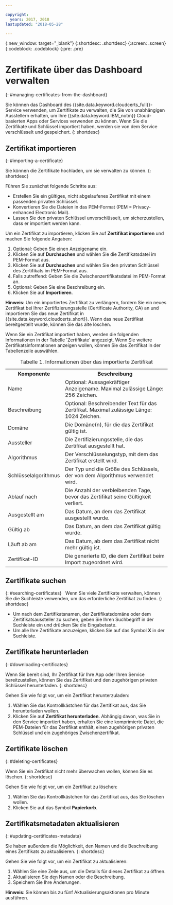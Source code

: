 ```yaml
---

copyright:
  years: 2017, 2018
lastupdated: "2018-05-28"

---
```

{:new_window: target="_blank"}
{:shortdesc: .shortdesc}
{:screen: .screen}
{:codeblock: .codeblock}
{:pre: .pre}

# Zertifikate über das Dashboard verwalten
{: #managing-certificates-from-the-dashboard}

Sie können das Dashboard des {{site.data.keyword.cloudcerts_full}}-Service verwenden, um Zertifikate zu verwalten, die Sie von unabhängigen Ausstellern erhalten, um Ihre {{site.data.keyword.IBM_notm}} Cloud-basierten Apps oder Services verwenden zu können. Wenn Sie die Zertifikate und Schlüssel importiert haben, werden sie von dem Service verschlüsselt und gespeichert.
{: shortdesc}

## Zertifikat importieren
{: #importing-a-certificate}

Sie können die Zertifikate hochladen, um sie verwalten zu können.
{: shortdesc}

Führen Sie zunächst folgende Schritte aus:

* Erstellen Sie ein gültiges, nicht abgelaufenes Zertifikat mit einem passenden privaten Schlüssel.
* Konvertieren Sie die Dateien in das PEM-Format (PEM = Privacy-enhanced Electronic Mail).
* Lassen Sie den privaten Schlüssel unverschlüsselt, um sicherzustellen, dass er importiert werden kann.

Um ein Zertifikat zu importieren, klicken Sie auf **Zertifikat importieren** und machen Sie folgende Angaben:

1. Optional: Geben Sie einen Anzeigename ein.
2. Klicken Sie auf **Durchsuchen** und wählen Sie die Zertifikatsdatei im PEM-Format aus.
3. Klicken Sie auf **Durchsuchen** und wählen Sie den privaten Schlüssel des Zertifikats im PEM-Format aus.
4. Falls zutreffend: Geben Sie die Zwischenzertifikatsdatei im PEM-Format an.
5. Optional: Geben Sie eine Beschreibung ein.
6. Klicken Sie auf **Importieren**.  

**Hinweis**: Um ein importiertes Zertifikat zu verlängern, fordern Sie ein neues Zertifikat bei Ihrer Zertifizierungsstelle (Certificate Authority, CA) an und importieren Sie das neue Zertifikat in {{site.data.keyword.cloudcerts_short}}. Wenn das neue Zertifikat bereitgestellt wurde, können Sie das alte löschen.

Wenn Sie ein Zertifikat importiert haben, werden die folgenden Informationen in der Tabelle 'Zertifikate' angezeigt. Wenn Sie weitere Zertifikatsinformationen anzeigen wollen, können Sie das Zertifikat in der Tabellenzeile auswählen.

<table>
<caption> Tabelle 1. Informationen über das importierte Zertifikat </caption>
  <tr>
    <th> Komponente </th>
    <th> Beschreibung </th>
  </tr>
  <tr>
    <td>Name</td>
    <td>Optional: Aussagekräftiger Anzeigename. Maximal zulässige Länge: 256 Zeichen. </td>
  </tr>
  <tr>
    <td>Beschreibung</td>
    <td>Optional: Beschreibender Text für das Zertifikat. Maximal zulässige Länge: 1024 Zeichen.</td>
  </tr>
  <tr>
    <td>Domäne</td>
    <td>Die Domäne(n), für die das Zertifikat gültig ist. </td>
  </tr>
  <tr>
    <td>Aussteller</td>
    <td>Die Zertifizierungsstelle, die das Zertifikat ausgestellt hat.</td>
  </tr>
  <tr>
    <td>Algorithmus</td>
    <td>Der Verschlüsselungstyp, mit dem das Zertifikat erstellt wird. </td>
  </tr>
  <tr>
    <td>Schlüsselalgorithmus</td>
    <td>Der Typ und die Größe des Schlüssels, der von dem Algorithmus verwendet wird. </td>
  </tr>
  <tr>
    <td>Ablauf nach </td>
    <td>Die Anzahl der verbleibenden Tage, bevor das Zertifikat seine Gültigkeit verliert. </td>
  </tr>
  <tr>
    <td>Ausgestellt am</td>
    <td>Das Datum, an dem das Zertifikat ausgestellt wurde. </td>
  </tr>
  <tr>
    <td>Gültig ab</td>
    <td>Das Datum, an dem das Zertifikat gültig wurde. </td>
  </tr>
  <tr>
    <td>Läuft ab am</td>
    <td>Das Datum, ab dem das Zertifikat nicht mehr gültig ist. </td>
  </tr>
  <tr>
    <td>Zertifikat-ID</td>
    <td>Die generierte ID, die dem Zertifikat beim Import zugeordnet wird. </td>
  </tr>
</table>

## Zertifikate suchen
{: #searching-certificates}
 
Wenn Sie viele Zertifikate verwalten, können Sie die Suchleiste verwenden, um das erforderliche Zertifikat zu finden.
{: shortdesc}
 
-   Um nach dem Zertifikatsnamen, der Zertifikatsdomäne oder dem Zertifikatsaussteller zu suchen, geben Sie Ihren Suchbegriff in der Suchleiste ein und drücken Sie die Eingabetaste.
-   Um alle Ihre Zertifikate anzuzeigen, klicken Sie auf das Symbol **X** in der Suchleiste.

## Zertifikate herunterladen
{: #downloading-certificates}

Wenn Sie bereit sind, Ihr Zertifikat für Ihre App oder Ihren Service bereitzustellen, können Sie das Zertifikat und den zugehörigen privaten Schlüssel herunterladen.
{: shortdesc}

Gehen Sie wie folgt vor, um ein Zertifikat herunterzuladen:

1. Wählen Sie das Kontrollkästchen für das Zertifikat aus, das Sie herunterladen wollen.
2. Klicken Sie auf **Zertifikat herunterladen**. Abhängig davon, was Sie in den Service importiert haben, erhalten Sie eine komprimierte Datei, die PEM-Dateien für das Zertifikat enthält, einen zugehörigen privaten Schlüssel und ein zugehöriges Zwischenzertifikat.


## Zertifikate löschen
{: #deleting-certificates}

Wenn Sie ein Zertifikat nicht mehr überwachen wollen, können Sie es löschen.
{: shortdesc}  

Gehen Sie wie folgt vor, um ein Zertifikat zu löschen:

1. Wählen Sie das Kontrollkästchen für das Zertifikat aus, das Sie löschen wollen.
2. Klicken Sie auf das Symbol **Papierkorb**.

## Zertifikatsmetadaten aktualisieren
{: #updating-certificates-metadata}

Sie haben außerdem die Möglichkeit, den Namen und die Beschreibung eines Zertifikats zu aktualisieren.
{: shortdesc}

Gehen Sie wie folgt vor, um ein Zertifikat zu aktualisieren:

1. Wählen Sie eine Zeile aus, um die Details für dieses Zertifikat zu öffnen.
2. Aktualisieren Sie den Namen oder die Beschreibung.
3. Speichern Sie Ihre Änderungen.

**Hinweis**: Sie können bis zu fünf Aktualisierungsaktionen pro Minute ausführen.
